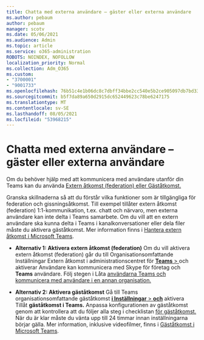 ```yaml
---
title: Chatta med externa användare – gäster eller externa användare
ms.author: pebaum
author: pebaum
manager: scotv
ms.date: 05/06/2021
ms.audience: Admin
ms.topic: article
ms.service: o365-administration
ROBOTS: NOINDEX, NOFOLLOW
localization_priority: Normal
ms.collection: Adm_O365
ms.custom:
- "3700001"
- "9001733"
ms.openlocfilehash: 76b51c4e1b06dc8c7dbff34bbe2cc540e5b2ce905097db7bd33ff2884d8a5469
ms.sourcegitcommit: b5f7da89a650d2915dc652449623c78be6247175
ms.translationtype: MT
ms.contentlocale: sv-SE
ms.lasthandoff: 08/05/2021
ms.locfileid: "53968215"
---
```

# <a name="chat-with-external-users---guests-or-federated-users"></a>Chatta med externa användare – gäster eller externa användare

Om du behöver hjälp med att kommunicera med användare utanför din Teams kan du använda [Extern åtkomst (federation) eller Gäståtkomst.](/microsoftteams/manage-external-access#external-access-vs-guest-access)

Granska skillnaderna så att du förstår vilka funktioner som är tillgängliga för federation och gissningsåtkomst. Till exempel tillåter extern åtkomst (federation) 1:1-kommunikation, t.ex. chatt och närvaro, men externa användare kan inte delta i Teams samarbete. Om du vill att en extern användare ska kunna delta i Teams i kanalkonversationer eller dela filer måste du aktivera gäståtkomst. Mer information finns i [Hantera extern åtkomst i Microsoft Teams](/microsoftteams/manage-external-access#external-access-vs-guest-access).

- **Alternativ 1: Aktivera extern åtkomst (federation)** Om du vill aktivera extern åtkomst (federation) går du till Organisationsomfattande Inställningar Extern åtkomst i administrationscentret för [ **Teams**  > ](https://admin.teams.microsoft.com/company-wide-settings/external-communications) och aktiverar Användare kan kommunicera med Skype för företag och **Teams** användare. Följ stegen i Låta [användarna Teams och kommunicera med användare i en annan organisation.](/microsoftteams/manage-external-access#let-your-teams-users-chat-and-communicate-with-users-in-another-organization)

- **Alternativ 2: Aktivera gäståtkomst** Gå till Teams organisationsomfattande gäståtkomst [ **i Inställningar**  >  **och**](https://admin.teams.microsoft.com/company-wide-settings/guest-configuration) aktivera Tillåt **gäståtkomst i Teams.** Anpassa konfigurationen av gäståtkomst genom att kontrollera att du följer alla steg i checklistan [för gäståtkomst.](/microsoftteams/guest-access-checklist) När du är klar måste du vänta upp till 24 timmar innan inställningarna börjar gälla. Mer information, inklusive videofilmer, finns i [Gäståtkomst i Microsoft Teams](/microsoftteams/guest-access).